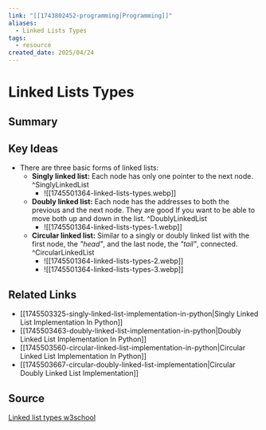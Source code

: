 ```yaml
---
link: "[[1743802452-programming|Programming]]"
aliases:
  - Linked Lists Types
tags:
  - resource
created_date: 2025/04/24
---
```

# Linked Lists Types
## Summary

## Key Ideas
- There are three basic forms of linked lists:
	- **Singly linked list:** Each node has only one pointer to the next node. ^SinglyLinkedList
		- ![[1745501364-linked-lists-types.webp]]
	- **Doubly linked list:** Each node has the addresses to both the previous and the next node. They are good If you want to be able to move both up and down in the list. ^DoublyLinkedList
		- ![[1745501364-linked-lists-types-1.webp]]
	- **Circular linked list:** Similar to a singly or doubly linked list with the first node, the *"head"*, and the last node, the *"tail"*, connected. ^CircularLinkedList
		- ![[1745501364-linked-lists-types-2.webp]]
		- ![[1745501364-linked-lists-types-3.webp]]
## Related Links
- [[1745503325-singly-linked-list-implementation-in-python|Singly Linked List Implementation In Python]]
- [[1745503463-doubly-linked-list-implementation-in-python|Doubly Linked List Implementation In Python]]
- [[1745503560-circular-linked-list-implementation-in-python|Circular Linked List Implementation In Python]]
- [[1745503667-circular-doubly-linked-list-implementation|Circular Doubly Linked List Implementation]]
## Source
[Linked list types w3school](https://www.w3schools.com/dsa/dsa_data_linkedlists_types.php)